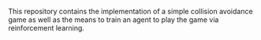 This repository contains the implementation of a simple collision avoidance game as well as the means to train an agent to play the game via reinforcement learning.  
